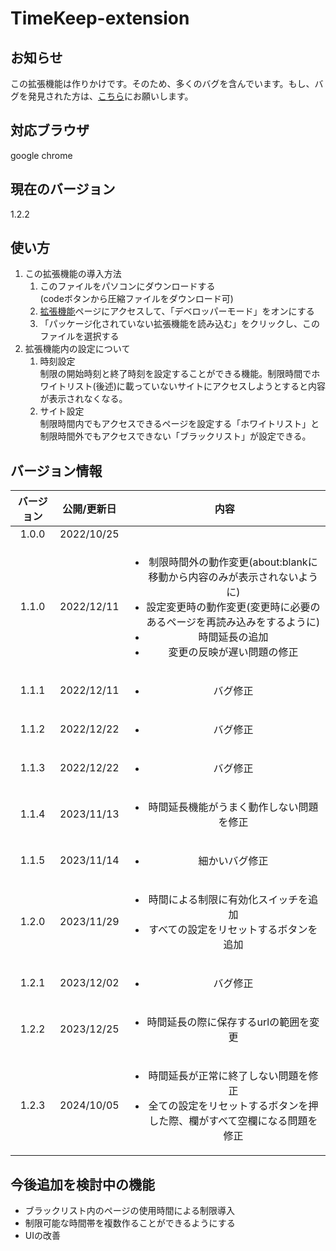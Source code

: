 # TimeKeep-extension 

## お知らせ
この拡張機能は作りかけです。そのため、多くのバグを含んでいます。もし、バグを発見された方は、[こちら](https://github.com/prisoners-trilemma/TimeKeep-extension/issues)にお願いします。  

## 対応ブラウザ 
google chrome 

## 現在のバージョン 
1.2.2

## 使い方 
1. この拡張機能の導入方法 
    1. このファイルをパソコンにダウンロードする  
    (codeボタンから圧縮ファイルをダウンロード可)
    3. [拡張機能](chrome://extension)ページにアクセスして、「デベロッパーモード」をオンにする 
    4. 「パッケージ化されていない拡張機能を読み込む」をクリックし、このファイルを選択する 
1. 拡張機能内の設定について 
    1. 時刻設定  
    制限の開始時刻と終了時刻を設定することができる機能。制限時間でホワイトリスト(後述)に載っていないサイトにアクセスしようとすると内容が表示されなくなる。 
    3. サイト設定  
    制限時間内でもアクセスできるページを設定する「ホワイトリスト」と制限時間外でもアクセスできない「ブラックリスト」が設定できる。


## バージョン情報
|バージョン|公開/更新日|内容|
|:-:|:-:|:-:|
|1.0.0|2022/10/25||
|1.1.0|2022/12/11|<ul><li>制限時間外の動作変更(about:blankに移動から内容のみが表示されないように)<li>設定変更時の動作変更(変更時に必要のあるページを再読み込みをするように)<li>時間延長の追加<li>変更の反映が遅い問題の修正</ul>|
|1.1.1|2022/12/11|<ul><li>バグ修正</ul>|
|1.1.2|2022/12/22|<ul><li>バグ修正</ul>|
|1.1.3|2022/12/22|<ul><li>バグ修正</ul>|
|1.1.4|2023/11/13|<ul><li>時間延長機能がうまく動作しない問題を修正</ul>|
|1.1.5|2023/11/14|<ul><li>細かいバグ修正</ul>|
|1.2.0|2023/11/29|<ul><li>時間による制限に有効化スイッチを追加<li>すべての設定をリセットするボタンを追加</ul>|
|1.2.1|2023/12/02|<ul><li>バグ修正</ul>|
|1.2.2|2023/12/25|<ul><li>時間延長の際に保存するurlの範囲を変更</ul>|
|1.2.3|2024/10/05|<ul><li>時間延長が正常に終了しない問題を修正<li>全ての設定をリセットするボタンを押した際、欄がすべて空欄になる問題を修正</ul>|

## 今後追加を検討中の機能 
- ブラックリスト内のページの使用時間による制限導入 
- 制限可能な時間帯を複数作ることができるようにする 
- UIの改善
